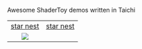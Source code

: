 Awesome ShaderToy demos written in Taichi


|     |     |
|:---:|:---:|
| [star nest](https://www.shadertoy.com/view/XlfGRj)| [star nest](https://www.shadertoy.com/view/XlfGRj) |
| ![](https://user-images.githubusercontent.com/23307174/167791175-0a179d0a-50fe-4253-8b40-554114115635.png)|                |
